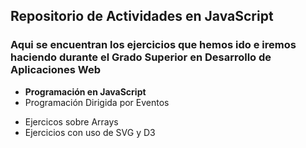 ## Repositorio de Actividades en JavaScript

### Aqui se encuentran los ejercicios que hemos ido e iremos haciendo durante el Grado Superior en Desarrollo de Aplicaciones Web 

* **Programación en JavaScript**
 * Programación Dirigida por Eventos
 + Ejercicos sobre Arrays
 + Ejercicios con uso de SVG y D3
